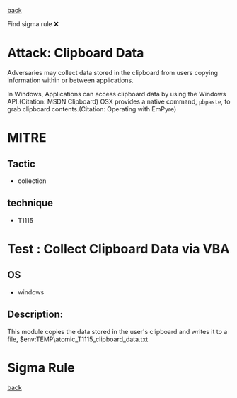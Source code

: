 
[back](../index.md)

Find sigma rule :x: 

# Attack: Clipboard Data 

Adversaries may collect data stored in the clipboard from users copying information within or between applications. 

In Windows, Applications can access clipboard data by using the Windows API.(Citation: MSDN Clipboard) OSX provides a native command, <code>pbpaste</code>, to grab clipboard contents.(Citation: Operating with EmPyre)

# MITRE
## Tactic
  - collection


## technique
  - T1115


# Test : Collect Clipboard Data via VBA
## OS
  - windows


## Description:
This module copies the data stored in the user's clipboard and writes it to a file, $env:TEMP\atomic_T1115_clipboard_data.txt


# Sigma Rule


[back](../index.md)
